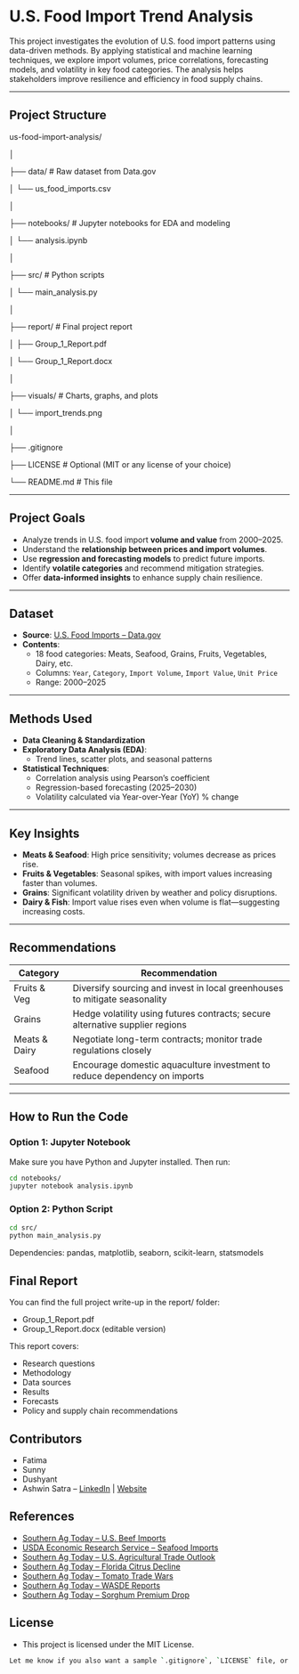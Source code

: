 # U.S. Food Import Trend Analysis

This project investigates the evolution of U.S. food import patterns using data-driven methods. By applying statistical and machine learning techniques, we explore import volumes, price correlations, forecasting models, and volatility in key food categories. The analysis helps stakeholders improve resilience and efficiency in food supply chains.

---

## Project Structure

us-food-import-analysis/

│

├── data/ # Raw dataset from Data.gov

│ └── us_food_imports.csv

│

├── notebooks/ # Jupyter notebooks for EDA and modeling

│ └── analysis.ipynb

│

├── src/ # Python scripts

│ └── main_analysis.py

│

├── report/ # Final project report

│ ├── Group_1_Report.pdf

│ └── Group_1_Report.docx

│

├── visuals/ # Charts, graphs, and plots

│ └── import_trends.png

│

├── .gitignore

├── LICENSE # Optional (MIT or any license of your choice)

└── README.md # This file


---

## Project Goals

- Analyze trends in U.S. food import **volume and value** from 2000–2025.
- Understand the **relationship between prices and import volumes**.
- Use **regression and forecasting models** to predict future imports.
- Identify **volatile categories** and recommend mitigation strategies.
- Offer **data-informed insights** to enhance supply chain resilience.

---

## Dataset

- **Source**: [U.S. Food Imports – Data.gov](https://www.data.gov/)
- **Contents**:
  - 18 food categories: Meats, Seafood, Grains, Fruits, Vegetables, Dairy, etc.
  - Columns: `Year`, `Category`, `Import Volume`, `Import Value`, `Unit Price`
  - Range: 2000–2025

---

## Methods Used

- **Data Cleaning & Standardization**
- **Exploratory Data Analysis (EDA)**:
  - Trend lines, scatter plots, and seasonal patterns
- **Statistical Techniques**:
  - Correlation analysis using Pearson’s coefficient
  - Regression-based forecasting (2025–2030)
  - Volatility calculated via Year-over-Year (YoY) % change

---

## Key Insights

- **Meats & Seafood**: High price sensitivity; volumes decrease as prices rise.
- **Fruits & Vegetables**: Seasonal spikes, with import values increasing faster than volumes.
- **Grains**: Significant volatility driven by weather and policy disruptions.
- **Dairy & Fish**: Import value rises even when volume is flat—suggesting increasing costs.

---

## Recommendations

| Category        | Recommendation                                                                 |
|----------------|----------------------------------------------------------------------------------|
| Fruits & Veg    | Diversify sourcing and invest in local greenhouses to mitigate seasonality     |
| Grains          | Hedge volatility using futures contracts; secure alternative supplier regions   |
| Meats & Dairy   | Negotiate long-term contracts; monitor trade regulations closely               |
| Seafood         | Encourage domestic aquaculture investment to reduce dependency on imports      |

---

## How to Run the Code

### Option 1: Jupyter Notebook
Make sure you have Python and Jupyter installed. Then run:

```bash
cd notebooks/
jupyter notebook analysis.ipynb
```

### Option 2: Python Script
```bash
cd src/
python main_analysis.py
```

Dependencies: pandas, matplotlib, seaborn, scikit-learn, statsmodels

## Final Report

You can find the full project write-up in the report/ folder:
- Group_1_Report.pdf
- Group_1_Report.docx (editable version)

This report covers:
- Research questions
- Methodology
- Data sources
- Results
- Forecasts
- Policy and supply chain recommendations

## Contributors
- Fatima
- Sunny
- Dushyant
- Ashwin Satra – [LinkedIn](https://www.linkedin.com/in/ashwin-satra) | [Website](https://www.ashwinsatra.com)

## References

- [Southern Ag Today – U.S. Beef Imports](https://southernagtoday.org/2024/08/27/u-s-beef-imports-a-quick-look-at-recent-trends/)
- [USDA Economic Research Service – Seafood Imports](https://www.ers.usda.gov/amber-waves/2024/may/u-s-seafood-imports-expand-as-domestic-aquaculture-industry-repositions-itself)
- [Southern Ag Today – U.S. Agricultural Trade Outlook](https://southernagtoday.org/2025/01/09/2025-u-s-agricultural-trade-outlook-navigating-uncertainty-amid-policy-shifts)
- [Southern Ag Today – Florida Citrus Decline](https://southernagtoday.org/2024/01/05/citrus-greening-hurricanes-and-the-decline-of-the-florida-citrus-industry)
- [Southern Ag Today – Tomato Trade Wars](https://southernagtoday.org/2025/05/01/tomato-trade-wars-how-the-suspension-agreement-with-mexico-shapes-the-u-s-market)
- [Southern Ag Today – WASDE Reports](https://southernagtoday.org/2024/05/13/may-wasde-projects-higher-supplies-and-lower-prices-again-in-2024)
- [Southern Ag Today – Sorghum Premium Drop](https://southernagtoday.org/2025/01/22/export-challenges-drive-down-sorghum-premiums)

## License
- This project is licensed under the MIT License.

```bash
Let me know if you also want a sample `.gitignore`, `LICENSE` file, or Python starter script to go with this.
```
